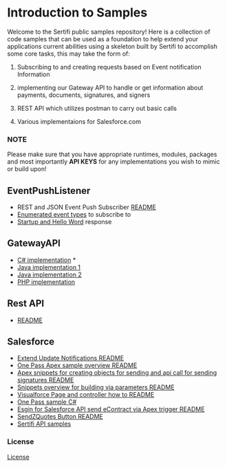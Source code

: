 # Introduction to Samples 

Welcome to the Sertifi public samples repository! Here is a collection of code samples that can be used as a foundation to help extend your applications current abilities using 
a skeleton built by Sertifi to accomplish some core tasks, this may take the form of:

1) Subscribing to and creating requests based on Event notification Information

2) implementing our Gateway API to handle or get information about payments, documents, signatures, and signers

3) REST API which utilizes postman to carry out basic calls

4) Various implementaions for Salesforce.com 

### NOTE 

Please make sure that you have appropriate runtimes, modules, packages and most importantly **API KEYS** for any implementations you wish to mimic or build upon!
 
## EventPushListener

- REST and JSON Event Push Subscriber [README](EventPushListener\RestAndJsonEventPushSubscriber\RestAndJsonEventPushSubscriber\ReadMe.md)
- [Enumerated event types](EventPushListener\RestAndJsonEventPushSubscriber\RestAndJsonEventPushSubscriber\Models\EventType.cs) to subscribe to
- [Startup and Hello Word](EventPushListener\RestAndJsonEventPushSubscriber\RestAndJsonEventPushSubscriber\Startup.cs) response

## GatewayAPI

- [C# implementation](<GatewayAPI\DotNet\GettingStarted\Sertifi C%23 Code Sample.cs>) *
- [Java implementation 1](GatewayAPI\Java\Code_Sample_1\JavaSample.java)
- [Java implementation 2](GatewayAPI\Java\Code_Sample_2\Main.java)
- [PHP implementation](<GatewayAPI\PHP\GettingStarted\Sertifi php Example.php>)

## Rest API

- [README](<Rest API\README.md>)

## Salesforce

- [Extend Update Notifications README](<Salesforce\ExtendUpdateNotificationsSample\README.md>)
- [One Pass Apex sample overview README](<Salesforce/OnePassApexSample/README.md>)
- [Apex snippets for creating objects for sending and api call for sending signatures README](<Salesforce\OnePassApexSample\OneCallCreateObjects\README.md>)
- [Snippets overview for building via parameters README](<Salesforce/OnePassApexSample/README.md>)
- [Visualforce Page and controller how to README](<Salesforce\OnePassApexSample\OneCallCreateObjectsAndGetLink\README.md>)
- [One Pass sample C#](<Salesforce\OnePassDotNetSample\Program.cs>)
- [Esgin for Salesforce API send eContract via Apex trigger README](<Salesforce\OnePassTriggerSample\Readme.md>)
- [SendZQuotes Button README](<Salesforce\SendZQuotesFromOppSample\README.md>)
- [Sertifi API samples](<Salesforce\SertifiSFAPISamples\GetLinkSample.txt>)

### License

[License](./LICENSE)

